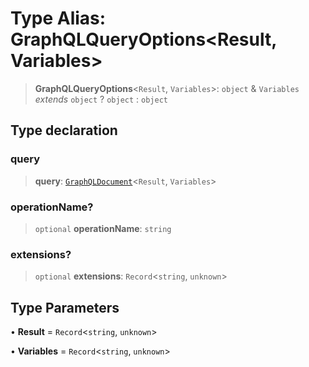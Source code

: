 # Type Alias: GraphQLQueryOptions\<Result, Variables\>

> **GraphQLQueryOptions**\<`Result`, `Variables`\>: `object` & `Variables` *extends* `object` ? `object` : `object`

## Type declaration

### query

> **query**: [`GraphQLDocument`](GraphQLDocument.md)\<`Result`, `Variables`\>

### operationName?

> `optional` **operationName**: `string`

### extensions?

> `optional` **extensions**: `Record`\<`string`, `unknown`\>

## Type Parameters

• **Result** = `Record`\<`string`, `unknown`\>

• **Variables** = `Record`\<`string`, `unknown`\>
